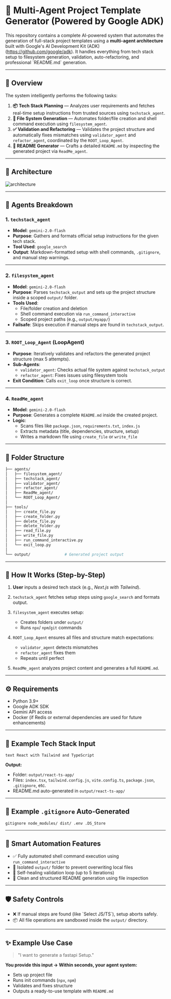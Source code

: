 # 🤖 Multi-Agent Project Template Generator (Powered by Google ADK)

This repository contains a complete AI-powered system that automates the
generation of full-stack project templates using a **multi-agent
architecture** built with Google's AI Development Kit
(ADK)(https://github.com/google/adk). It handles everything from tech
stack setup to filesystem generation, validation, auto-refactoring, and
professional \`README.md\` generation.

---

## 🧠 Overview

The system intelligently performs the following tasks:

1.  **📦 Tech Stack Planning** — Analyzes user requirements and fetches real-time setup instructions from trusted sources using `techstack_agent`.
2.  **📁 File System Generation** — Automates folder/file creation and shell command execution using `filesystem_agent`.
3.  **✅ Validation and Refactoring** — Validates the project structure and automatically fixes mismatches using `validator_agent` and `refactor_agent`, coordinated by the `ROOT_Loop_Agent`.
4.  **📝 README Generator** — Crafts a detailed `README.md` by inspecting the generated project via `ReadMe_agent`.

---

## 🧱 Architecture
![architecture](https://github.com/user-attachments/assets/b9afea34-8ff9-4086-846e-7e77d20a0667)

---

## 🧠 Agents Breakdown

### 1. `techstack_agent`
- **Model**: `gemini-2.0-flash`
- **Purpose**: Gathers and formats official setup instructions for the given tech stack.
- **Tool Used**: `google_search`
- **Output**: Markdown-formatted setup with shell commands, `.gitignore`, and manual step warnings.

---

### 2. `filesystem_agent`
- **Model**: `gemini-2.0-flash`
- **Purpose**: Parses `techstack_output` and sets up the project structure inside a scoped `output/` folder.
- **Tools Used**:
  - File/folder creation and deletion
  - Shell command execution via `run_command_interactive`
  - Scoped project paths (e.g., `output/myapp/`)
- **Failsafe**: Skips execution if manual steps are found in `techstack_output`.

---

### 3. `ROOT_Loop_Agent` (LoopAgent)
- **Purpose**: Iteratively validates and refactors the generated project structure (max 5 attempts).
- **Sub-Agents**:
  - `validator_agent`: Checks actual file system against `techstack_output`
  - `refactor_agent`: Fixes issues using filesystem tools
- **Exit Condition**: Calls `exit_loop` once structure is correct.

---

### 4. `ReadMe_agent`
- **Model**: `gemini-2.0-flash`
- **Purpose**: Generates a complete `README.md` inside the created project.
- **Logic**:
  - Scans files like `package.json`, `requirements.txt`, `index.js`
  - Extracts metadata (title, dependencies, structure, setup)
  - Writes a markdown file using `create_file` or `write_file`
---


## 📂 Folder Structure

```bash
├── agents/
│   ├── filesystem_agent/
│   ├── techstack_agent/
│   ├── validator_agent/
│   ├── refactor_agent/
│   ├── ReadMe_agent/
│   └── ROOT_Loop_Agent/
│
├── tools/
│   ├── create_file.py
│   ├── create_folder.py
│   ├── delete_file.py
│   ├── delete_folder.py
│   ├── read_file.py
│   ├── write_file.py
│   ├── run_command_interactive.py
│   └── exit_loop.py
│              
└── output/               # Generated project output
```
---

## 🚀 How It Works (Step-by-Step)

<!-- ### 1. `User` -->

1. **User** inputs a desired tech stack (e.g., *Next.js with
Tailwind*). 
2. `techstack_agent` fetches setup steps using
`google_search` and formats output. 
3. `filesystem_agent` executes
setup:
    * Creates folders under `output/` 
    * Runs `npx`/ `npm`/`git`
commands 
4. `ROOT_Loop_Agent` ensures all files and structure match
expectations:

    * `validator_agent` detects mismatches 
    * `refactor_agent` fixes them 
    * Repeats until perfect 
5. `ReadMe_agent` analyzes project
content and generates a full `README.md`.

---

## ⚙️ Requirements

* Python 3.9+ 
* Google ADK SDK 
* Gemini API access 
* Docker (if Redis or external dependencies are used for future enhancements)

---

## 🧪 Example Tech Stack Input

```text React with Tailwind and TypeScript ```

**Output:**

* Folder: `output/react-ts-app/` 
* Files: `index.tsx`,
`tailwind.config.js`, `vite.config.ts`, `package.json`,
`.gitignore`, etc. 
* README.md auto-generated in
`output/react-ts-app/`

---

## 📖 Example `.gitignore` Auto-Generated

```gitignore node_modules/ dist/ .env .DS_Store ```

---

## 🧠 Smart Automation Features

* ✅ Fully automated shell command execution using
`run_command_interactive` 
* 📂 Isolated `output/` folder to prevent
overwriting local files 
* 🔁 Self-healing validation loop (up to 5
iterations) 
* 📄 Clean and structured README generation using file
inspection

---

## 🛡️ Safety Controls

* ❌ If manual steps are found (like \`Select JS/TS\`), setup aborts
safely. 
* 📦 All file operations are sandboxed inside the `output/`
directory.

---

## ✨ Example Use Case

> "I want to generate a fastapi Setup."

**You provide this input → Within seconds, your agent system:**

* Sets up project file
* Runs init commands (`npx`, `npm`) 
* Validates and fixes structure 
* Outputs a ready-to-use template with
`README.md`

